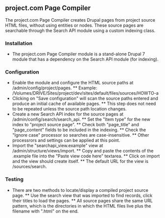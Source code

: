 ## project.com Page Compiler

The project.com Page Compiler creates Drupal pages from project source HTML files, without using entities or nodes. These source pages are searchable through the Search API module using a custom indexing class.

### Installation

* The project.com Page Compiler module is a stand-alone Drupal 7 module that has a dependency on the Search API module (for indexing).

### Configuration

* Enable the module and configure the HTML source paths at /admin/config/project/pages.
** Example: /Volumes/DRIVE/Sites/project/dev/sites/default/files/sources/HOWTO-a
* Clicking on "Save configuration" will scan the source paths entered and produce an initial cache of available pages.
** This step does not need to be repeated unless the source path location changes.
* Create a new Search API index for the source pages at /admin/config/search/search_api.
** Set the "Item type" for the new index to "project source page".
** Check both "page_title" and "page_content" fields to be included in the indexing.
** Check the "Ignore case" processor so searches are case-insensitive.
** Other processrors and settings can be applied at this point.
* Import the "searchapi_view.example" view at /admin/structure/views/import.
** Copy and paste the contents of the .example file into the "Paste view code here" textarea.
** Click on import and the view should create itself.
** The default URL for the view is /sources/search.

### Testing

* There are two methods to locate/display a compiled project source page.
** Use the search view that was imported to find records, click their titles to load the pages.
** All source pages share the same URL pattern, which is the directories in which the HTML files live plus the filename with ".html" on the end.
